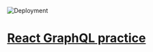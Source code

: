 ![Deployment](https://github.com/rahulbhooteshwar/react-gql-practice/workflows/Deployment/badge.svg?branch=master)

# [React GraphQL practice](https://rahulbhooteshwar.github.io/react-gql-practice/)
